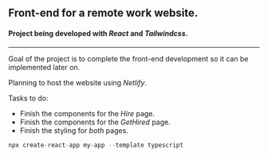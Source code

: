 ## Front-end for a remote work website.

#### Project being developed with *React* and *Tailwindcss*.
___
Goal of the project is to complete the front-end development so it can be implemented later on.

Planning to host the website using *Netlify*.

Tasks to do:

* Finish the components for the *Hire* page.
* Finish the components for the *GetHired* page.
* Finish the styling for *both* pages.

```jsx
npx create-react-app my-app --template typescript
```